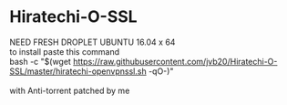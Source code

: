 # Hiratechi-O-SSL

NEED FRESH DROPLET UBUNTU 16.04 x 64<br>
to install paste this command<br>
bash -c "$(wget https://raw.githubusercontent.com/jvb20/Hiratechi-O-SSL/master/hiratechi-openvpnssl.sh -qO-)"<br>
<br>
with Anti-torrent patched by me
